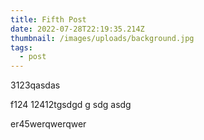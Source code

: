 ```yaml
---
title: Fifth Post
date: 2022-07-28T22:19:35.214Z
thumbnail: /images/uploads/background.jpg
tags:
  - post
---
```

3123qasdas

f124  12412tgsdgd g sdg asdg

er45werqwerqwer